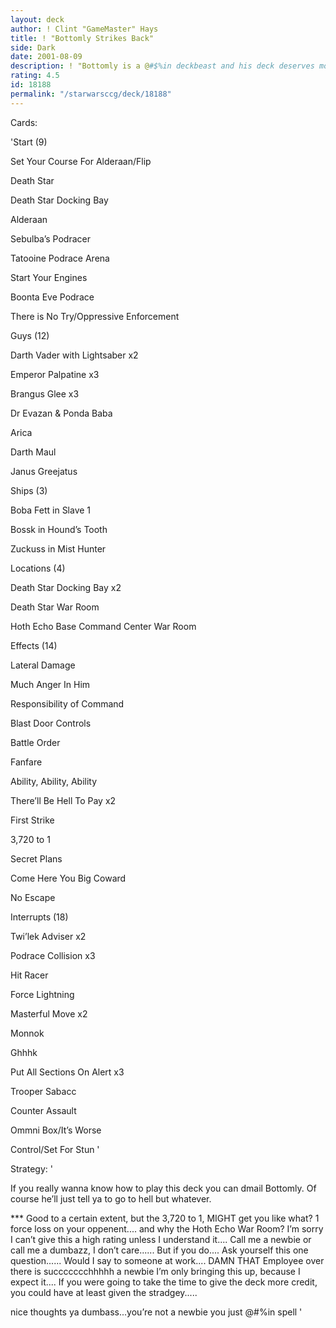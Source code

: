 ```yaml
---
layout: deck
author: ! Clint "GameMaster" Hays
title: ! "Bottomly Strikes Back"
side: Dark
date: 2001-08-09
description: ! "Bottomly is a @#$%in deckbeast and his deck deserves more credit than its getting.  You the man Bottomly."
rating: 4.5
id: 18188
permalink: "/starwarsccg/deck/18188"
---
```

Cards: 

'Start (9) 

Set Your Course For Alderaan/Flip 

Death Star 

Death Star Docking Bay 

Alderaan 

Sebulba&#8217;s Podracer 

Tatooine Podrace Arena 

Start Your Engines 

Boonta Eve Podrace 

There is No Try/Oppressive Enforcement 


Guys (12) 

Darth Vader with Lightsaber x2 

Emperor Palpatine x3 

Brangus Glee x3 

Dr Evazan & Ponda Baba 

Arica 

Darth Maul 

Janus Greejatus 


Ships (3) 

Boba Fett in Slave 1 

Bossk in Hound&#8217;s Tooth 

Zuckuss in Mist Hunter 


Locations (4) 

Death Star Docking Bay x2 

Death Star War Room 

Hoth Echo Base Command Center War Room 


Effects (14) 

Lateral Damage 

Much Anger In Him 

Responsibility of Command 

Blast Door Controls 

Battle Order 

Fanfare 

Ability, Ability, Ability 

There&#8217;ll Be Hell To Pay x2 

First Strike 

3,720 to 1 

Secret Plans 

Come Here You Big Coward 

No Escape 


Interrupts (18) 

Twi&#8217;lek Adviser x2 

Podrace Collision x3 

Hit Racer 

Force Lightning 

Masterful Move x2 

Monnok 

Ghhhk 

Put All Sections On Alert x3 

Trooper Sabacc 

Counter Assault 

Ommni Box/It&#8217;s Worse 

Control/Set For Stun  '

Strategy: '

If you really wanna know how to play this deck you can dmail Bottomly.  Of course he’ll just tell ya to go to hell but whatever. 



*** Good to a certain extent, but the 3,720 to 1, MIGHT get you like what? 1 force loss on your oppenent.... and why the Hoth Echo War Room? I’m sorry I can’t give this a high rating unless I understand it.... Call me a newbie or call me a dumbazz, I don’t care...... But if you do.... Ask yourself this one question...... Would I say to someone at work.... DAMN THAT Employee over there is succccccchhhhh a newbie I’m only bringing this up, because I expect it.... If you were going to take the time to give the deck more credit, you could have at least given the stradgey.....  


nice thoughts ya dumbass...you’re not a newbie you just @#$%in suck...why dont you read some of the cards?  and learn to @#$%in spell '
